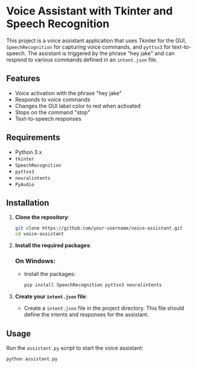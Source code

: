 # Voice Assistant with Tkinter and Speech Recognition

This project is a voice assistant application that uses Tkinter for the GUI, `SpeechRecognition` for capturing voice commands, and `pyttsx3` for text-to-speech. The assistant is triggered by the phrase "hey jake" and can respond to various commands defined in an `intent.json` file.

## Features

- Voice activation with the phrase "hey jake"
- Responds to voice commands
- Changes the GUI label color to red when activated
- Stops on the command "stop"
- Text-to-speech responses

## Requirements

- Python 3.x
- `tkinter`
- `SpeechRecognition`
- `pyttsx3`
- `neuralintents`
- `PyAudio`

## Installation

1. **Clone the repository**:
    ```bash
    git clone https://github.com/your-username/voice-assistant.git
    cd voice-assistant
    ```

2. **Install the required packages**:

    ### On Windows:
    
    - Install the packages:
      ```bash
      pip install SpeechRecognition pyttsx3 neuralintents
      ```

3. **Create your `intent.json` file**:
    - Create a `intent.json` file in the project directory. This file should define the intents and responses for the assistant.

## Usage

Run the `assistant.py` script to start the voice assistant:

```bash
python assistant.py

